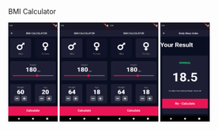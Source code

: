 BMI Calculator


<img src="BMI Input.png" width="100" height="200">  <img src="BMI Gender1.png" width="100" height="200"><img src="BMI Gender2.png" width="100" height="200">  <img src="BMI Output.png" width="100" height="200">
